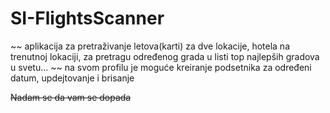 # SI-FlightsScanner
~~ aplikacija za pretraživanje letova(karti) za dve lokacije, hotela na trenutnoj lokaciji, za pretragu određenog grada u listi top najlepših gradova u svetu...
~~ na svom profilu je moguće kreiranje podsetnika za određeni datum, updejtovanje i brisanje

~~Nadam se da vam se dopada~~

